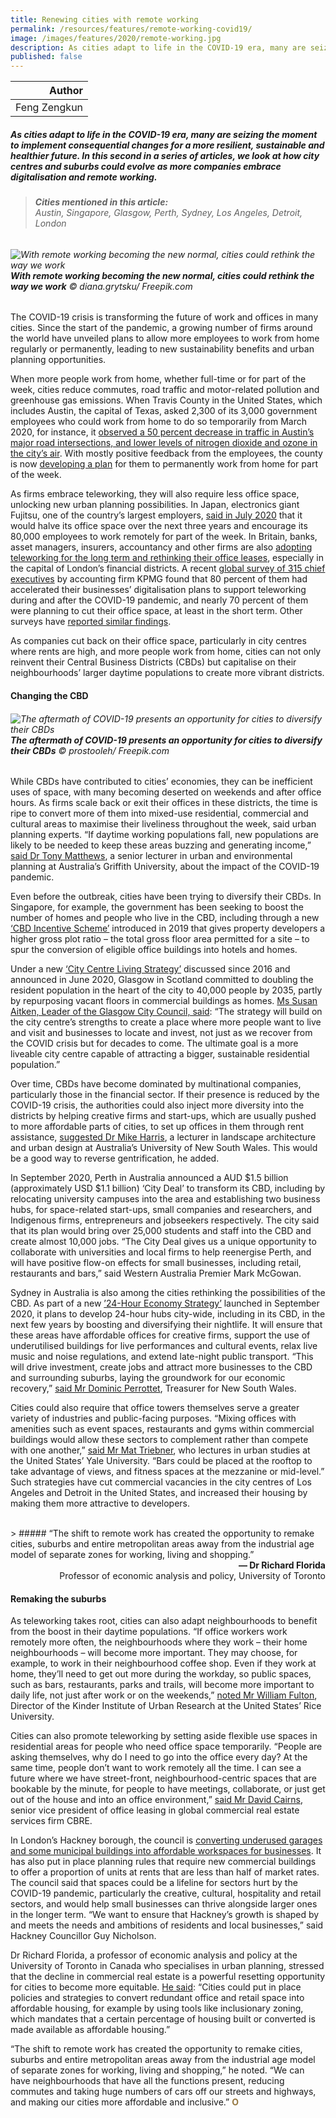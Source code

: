 ```yaml
---
title: Renewing cities with remote working
permalink: /resources/features/remote-working-covid19/
image: /images/features/2020/remote-working.jpg
description: As cities adapt to life in the COVID-19 era, many are seizing the moment to implement consequential changes for a more resilient, sustainable and healthier future. In this second in a series of articles, we look at how city centres and suburbs could evolve as more companies embrace digitalisation and remote working.
published: false
---
```


| Author |
|---:|
| Feng Zengkun |

##### As cities adapt to life in the COVID-19 era, many are seizing the moment to implement consequential changes for a more resilient, sustainable and healthier future. In this second in a series of articles, we look at how city centres and suburbs could evolve as more companies embrace digitalisation and remote working.

> ###### **Cities mentioned in this article:** <br> Austin, Singapore, Glasgow, Perth, Sydney, Los Angeles, Detroit, London

###### ![With remote working becoming the new normal, cities could rethink the way we work](/images/features/2020/remote-working.jpg/)**With remote working becoming the new normal, cities could rethink the way we work** © diana.grytsku/ Freepik.com

The COVID-19 crisis is transforming the future of work and offices in many cities. Since the start of the pandemic, a growing number of firms around the world have unveiled plans to allow more employees to work from home regularly or permanently, leading to new sustainability benefits and urban planning opportunities.  

When more people work from home, whether full-time or for part of the week, cities reduce commutes, road traffic and motor-related pollution and greenhouse gas emissions. When Travis County in the United States, which includes Austin, the capital of Texas, asked 2,300 of its 3,000 government employees who could work from home to do so temporarily from March 2020, for instance, it [observed a 50 percent decrease in traffic in Austin’s major road intersections, and lower levels of nitrogen dioxide and ozone in the city’s air](https://www.austinmonitor.com/stories/2020/05/city-and-county-consider-long-term-telecommuting-strategy/). With mostly positive feedback from the employees, the county is now [developing a plan](https://www.austinmonitor.com/stories/2020/05/travis-county-plans-for-75-of-eligible-county-employees-to-telework-permanently/) for them to permanently work from home for part of the week. 

As firms embrace teleworking, they will also require less office space, unlocking new urban planning possibilities. In Japan, electronics giant Fujitsu, one of the country’s largest employers, [said in July 2020](http://www.asahi.com/ajw/articles/13523634) that it would halve its office space over the next three years and encourage its 80,000 employees to work remotely for part of the week. In Britain, banks, asset managers, insurers, accountancy and other firms are also [adopting teleworking for the long term and rethinking their office leases](https://www.ft.com/content/a2fd84a8-172e-4c9d-9824-0504e86f2da1), especially in the capital of London’s financial districts. A recent [global survey of 315 chief executives](https://home.kpmg/xx/en/home/insights/2020/08/global-ceo-outlook-2020.html) by accounting firm KPMG found that 80 percent of them had accelerated their businesses’ digitalisation plans to support teleworking during and after the COVID-19 pandemic, and nearly 70 percent of them were planning to cut their office space, at least in the short term. Other surveys have [reported similar findings](https://www.gartner.com/en/newsroom/press-releases/2020-04-03-gartner-cfo-surey-reveals-74-percent-of-organizations-to-shift-some-employees-to-remote-work-permanently2). 

As companies cut back on their office space, particularly in city centres where rents are high, and more people work from home, cities can not only reinvent their Central Business Districts (CBDs) but capitalise on their neighbourhoods’ larger daytime populations to create more vibrant districts. 

#### **Changing the CBD**

###### ![The aftermath of COVID-19 presents an opportunity for cities to diversify their CBDs](/images/features/2020/remote-working2.jpg/)**The aftermath of COVID-19 presents an opportunity for cities to diversify their CBDs** © prostooleh/ Freepik.com

While CBDs have contributed to cities’ economies, they can be inefficient uses of space, with many becoming deserted on weekends and after office hours. As firms scale back or exit their offices in these districts, the time is ripe to convert more of them into mixed-use residential, commercial and cultural areas to maximise their liveliness throughout the week, said urban planning experts. “If daytime working populations fall, new populations are likely to be needed to keep these areas buzzing and generating income,” [said Dr Tony Matthews](https://www.reuters.com/article/us-health-coronavirus-cities-trfn-idUSKBN23A065), a senior lecturer in urban and environmental planning at Australia’s Griffith University, about the impact of the COVID-19 pandemic. 

Even before the outbreak, cities have been trying to diversify their CBDs. In Singapore, for example, the government has been seeking to boost the number of homes and people who live in the CBD, including through a new [‘CBD Incentive Scheme’](https://www.ura.gov.sg/Corporate/Guidelines/Circulars/dc19-04) introduced in 2019 that gives property developers a higher gross plot ratio – the total gross floor area permitted for a site – to spur the conversion of eligible office buildings into hotels and homes. 

Under a new [‘City Centre Living Strategy’](https://www.glasgow.gov.uk/CHttpHandler.ashx?id=47302) discussed since 2016 and announced in June 2020, Glasgow in Scotland committed to doubling the resident population in the heart of the city to 40,000 people by 2035, partly by repurposing vacant floors in commercial buildings as homes. [Ms Susan Aitken, Leader of the Glasgow City Council, said](https://www.glasgowlive.co.uk/news/glasgow-news/plans-approved-double-glasgow-city-18444719): “The strategy will build on the city centre’s strengths to create a place where more people want to live and visit and businesses to locate and invest, not just as we recover from the COVID crisis but for decades to come. The ultimate goal is a more liveable city centre capable of attracting a bigger, sustainable residential population.” 

Over time, CBDs have become dominated by multinational companies, particularly those in the financial sector. If their presence is reduced by the COVID-19 crisis, the authorities could also inject more diversity into the districts by helping creative firms and start-ups, which are usually pushed to more affordable parts of cities, to set up offices in them through rent assistance, [suggested Dr Mike Harris](https://www.theguardian.com/business/2020/aug/30/the-reversal-of-gentrification-how-covid-19-could-remake-australias-cities), a lecturer in landscape architecture and urban design at Australia’s University of New South Wales. This would be a good way to reverse gentrification, he added. 

In September 2020, Perth in Australia announced a AUD $1.5 billion (approximately USD $1.1 billion) ‘City Deal’ to transform its CBD, including by relocating university campuses into the area and establishing two business hubs, for space-related start-ups, small companies and researchers, and Indigenous firms, entrepreneurs and jobseekers respectively. The city said that its plan would bring over 25,000 students and staff into the CBD and create almost 10,000 jobs. “The City Deal gives us a unique opportunity to collaborate with universities and local firms to help reenergise Perth, and will have positive flow-on effects for small businesses, including retail, restaurants and bars,” said Western Australia Premier Mark McGowan.

Sydney in Australia is also among the cities rethinking the possibilities of the CBD. As part of a new [’24-Hour Economy Strategy’](https://global.nsw.gov.au/24-hr-economy-vision) launched in September 2020, it plans to develop 24-hour hubs city-wide, including in its CBD, in the next few years by boosting and diversifying their nightlife. It will ensure that these areas have affordable offices for creative firms, support the use of underutilised buildings for live performances and cultural events, relax live music and noise regulations, and extend late-night public transport. “This will drive investment, create jobs and attract more businesses to the CBD and surrounding suburbs, laying the groundwork for our economic recovery,” [said Mr Dominic Perrottet](https://www.smh.com.au/national/nsw/the-world-wants-a-24-hour-sydney-push-for-entertainment-hubs-across-city-20200914-p55vgf.html), Treasurer for New South Wales. 

Cities could also require that office towers themselves serve a greater variety of industries and public-facing purposes. “Mixing offices with amenities such as event spaces, restaurants and gyms within commercial buildings would allow these sectors to complement rather than compete with one another,” [said Mr Mat Triebner](https://hbr.org/2020/08/reimagining-the-urban-office), who lectures in urban studies at the United States’ Yale University. “Bars could be placed at the rooftop to take advantage of views, and fitness spaces at the mezzanine or mid-level.” Such strategies have cut commercial vacancies in the city centres of Los Angeles and Detroit in the United States, and increased their housing by making them more attractive to developers. 

<br>
> ##### “The shift to remote work has created the opportunity to remake cities, suburbs and entire metropolitan areas away from the industrial age model of separate zones for working, living and shopping.”

<div align="right"><b>— Dr Richard Florida</b> <br> Professor of economic analysis and policy, University of Toronto</div>

#### **Remaking the suburbs**

As teleworking takes root, cities can also adapt neighbourhoods to benefit from the boost in their daytime populations. “If office workers work remotely more often, the neighbourhoods where they work – their home neighbourhoods – will become more important. They may choose, for example, to work in their neighbourhood coffee shop. Even if they work at home, they’ll need to get out more during the workday, so public spaces, such as bars, restaurants, parks and trails, will become more important to daily life, not just after work or on the weekends,” [noted Mr William Fulton](https://kinder.rice.edu/urbanedge/2020/03/30/how-covid-19-pandemic-will-change-our-cities), Director of the Kinder Institute of Urban Research at the United States’ Rice University.

Cities can also promote teleworking by setting aside flexible use spaces in residential areas for people who need office space temporarily. “People are asking themselves, why do I need to go into the office every day? At the same time, people don’t want to work remotely all the time. I can see a future where we have street-front, neighbourhood-centric spaces that are bookable by the minute, for people to have meetings, collaborate, or just get out of the house and into an office environment,” [said Mr David Cairns](https://www.cbre.ca/en/about/advantage-insights/articles/how-the-hub-and-spoke-model-could-evolve-into-the-office-of-the-future), senior vice president of office leasing in global commercial real estate services firm CBRE. 

In London’s Hackney borough, the council is [converting underused garages and some municipal buildings into affordable workspaces for businesses](https://news.hackney.gov.uk/rebuilding-a-fairer-hackney--council-secures-affordable-workspace-for-shoreditch/). It has also put in place planning rules that require new commercial buildings to offer a proportion of units at rents that are less than half of market rates. The council said that spaces could be a lifeline for sectors hurt by the COVID-19 pandemic, particularly the creative, cultural, hospitality and retail sectors, and would help small businesses can thrive alongside larger ones in the longer term. “We want to ensure that Hackney’s growth is shaped by and meets the needs and ambitions of residents and local businesses,” said Hackney Councillor Guy Nicholson. 

Dr Richard Florida, a professor of economic analysis and policy at the University of Toronto in Canada who specialises in urban planning, stressed that the decline in commercial real estate is a powerful resetting opportunity for cities to become more equitable. [He said](https://www.bloomberg.com/news/features/2020-07-02/how-coronavirus-will-reshape-u-s-cities): “Cities could put in place policies and strategies to convert redundant office and retail space into affordable housing, for example by using tools like inclusionary zoning, which mandates that a certain percentage of housing built or converted is made available as affordable housing.”

“The shift to remote work has created the opportunity to remake cities, suburbs and entire metropolitan areas away from the industrial age model of separate zones for working, living and shopping,” he noted. “We can have neighbourhoods that have all the functions present, reducing commutes and taking huge numbers of cars off our streets and highways, and making our cities more affordable and inclusive.” **<font color="#967942">O</font>**
